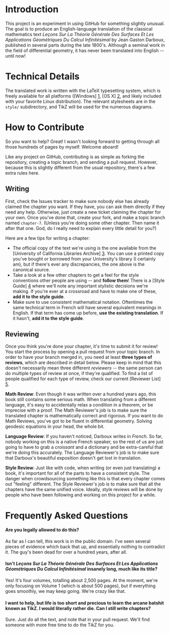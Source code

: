 Introduction
============

This project is an experiment in using GitHub for something slightly unusual. The goal is to produce an English-language translation of the classical mathematics text _Leçons Sur La Théorie Générale Des Surfaces Et Les Applications Géométriques Du Calcul Infinitésimal_ by Jean Gaston Darboux, published in several parts during the late 1800's. Although a seminal work in the field of differential geometry, it has never been translated into English -- until now!

Technical Details
=================

The translated work is written with the LaTeX typesetting system, which is freely available for all platforms ([Windows] [1], [OS X] [2], and likely included with your favorite Linux distribution). The relevant stylesheets are in the `style/` subdirectory, and TikZ will be used for the numerous diagrams.

How to Contribute
=================

So you want to help? Great! I wasn't looking forward to getting through all those hundreds of pages by myself. Welcome aboard!

Like any project on GitHub, contributing is as simple as forking the repository, creating a topic branch, and sending a pull request. However, because this is slightly different from the usual repository, there's a few extra rules here.

Writing
-------
First, check the Issues tracker to make sure nobody else has already claimed the chapter you want. If they have, you can ask them directly if they need any help. Otherwise, just create a new ticket claiming the chapter for your own. Once you've done that, create your fork, and make a topic branch named `chapter-7`. (Unless you're doing some other chapter. Then name it after that one. God, do I really need to explain every little detail for you?)

Here are a few tips for writing a chapter:

  * The official copy of the text we're using is the one available from the [University of California Libraries Archive] [3]. You can use a printed copy you've bought or borrowed from your University's library (I certainly am), but if there's ever any discrepancies, the one above is the canonical source.
  * Take a look at a few other chapters to get a feel for the style conventions other people are using -- and __follow them__! There is a [Style Guide] [4] where we'll note any important stylistic decisions we're making. If you're ever at a crossroad and have to make one of these, __add it to the style guide__.
  * Make sure to use consistent mathematical notation. Oftentimes the same technical term in French will have several equivalent meanings in English. If that term has come up before, __use the existing translation__. If it hasn't, __add it to the style guide__.

Reviewing
---------

Once you think you're done your chapter, it's time to submit it for review! You start the process by opening a pull request from your topic branch. In order to have your branch merged in, you need at least __three types of reviews__, which are described in detail below. Please keep in mind that this doesn't necessarily mean three different _reviewers_ -- the same person can do multiple types of review at once, if they're qualified. To find a list of people qualified for each type of review, check our current [Reviewer List] [5].

__Math Review__: Even though it was written over a hundred years ago, this book still contains some serious math. When translating from a different language, it's easy to accidentally relax a condition in a theorem, or be imprecise with a proof. The Math Reviewer's job is to make sure the translated chapter is mathematically correct and rigorous. If you want to do Math Reviews, you've got to be fluent in differential geometry. Solving geodesic equations in your head, the whole bit.

__Language Review__: If you haven't noticed, Darboux writes in _French_. So far, nobody working on this is a native French speaker, so the rest of us are just going to have to grab a _croissant_ and a dictionary and be extra-careful that we're doing this accurately. The Language Reviewer's job is to make sure that Darboux's beautiful exposition doesn't get lost in translation.

__Style Review__: Just like with code, when writing (or even just translating) a book, it's important for all of the parts to have a consistent style. The danger when crowdsourcing something like this is that every chapter comes out "feeling" different. The Style Reviewer's job is to make sure that all the chapters have the same unified voice. Ideally, style reviews will be done by people who have been following and working on this project for a while.

Frequently Asked Questions
==========================
 
#### Are you legally allowed to do this?

As far as I can tell, this work is in the public domain. I've seen several pieces of evidence which back that up, and essentially nothing to contradict it. The guy's been dead for over a hundred years, after all.

#### Isn't _Leçons Sur La Théorie Générale Des Surfaces Et Les Applications Géométriques Du Calcul Infinitésimal_ insanely long, much like its title?

Yes! It's four volumes, totalling about 2,500 pages. At the moment, we're only focusing on Volume 1 (which is about 500 pages), but if everything goes smoothly, we may keep going. We're crazy like that.

#### I want to help, but life is too short and precious to learn the arcane batshit known as TikZ. I would literally rather die. Can I still write chapters?

Sure. Just do all the text, and note that in your pull request. We'll find someone with more free time to do the TikZ for you.

  [1]: http://miktex.org/   "MikTeX"
  [2]: http://www.tug.org/mactex/2011/   "MacTeX"
  [3]: http://www.archive.org/details/leconsurlagendes01darbrich "Original text"
  [4]: http://github.com  "Style Guide"
  [5]: http://github.com  "Reviewer List"
